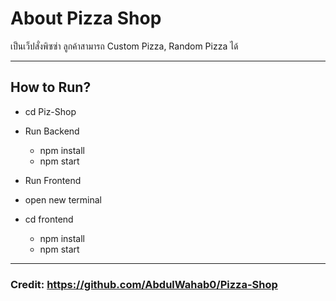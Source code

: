 # About Pizza Shop
เป็นเว็ปสั่งพิซซ่า ลูกค้าสามารถ Custom Pizza, Random Pizza ได้

-----------------------------------------------------------
## How to Run?
* cd Piz-Shop 
* Run Backend
  * npm install
  * npm start
  
* Run Frontend
* open new terminal
* cd frontend
  * npm install
  * npm start
  
-----------------------------------------------------------
### Credit: https://github.com/AbdulWahab0/Pizza-Shop
